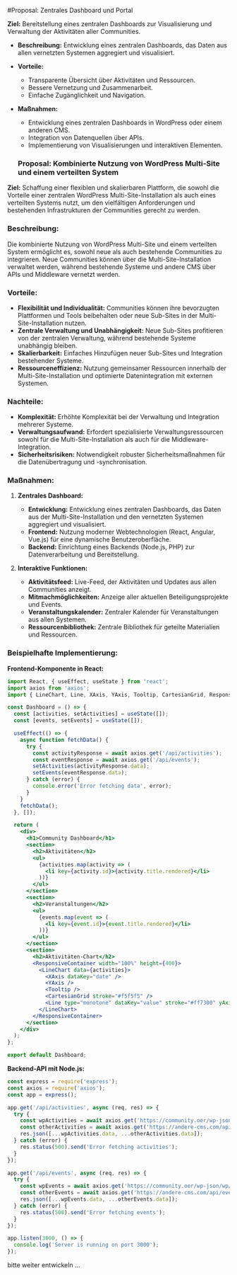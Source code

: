 #Proposal: Zentrales Dashboard und Portal

**Ziel:** Bereitstellung eines zentralen Dashboards zur Visualisierung und Verwaltung der Aktivitäten aller Communities.

- **Beschreibung:** Entwicklung eines zentralen Dashboards, das Daten aus allen vernetzten Systemen aggregiert und visualisiert.
- **Vorteile:**
  - Transparente Übersicht über Aktivitäten und Ressourcen.
  - Bessere Vernetzung und Zusammenarbeit.
  - Einfache Zugänglichkeit und Navigation.
- **Maßnahmen:**
  - Entwicklung eines zentralen Dashboards in WordPress oder einem anderen CMS.
  - Integration von Datenquellen über APIs.
  - Implementierung von Visualisierungen und interaktiven Elementen.

  ### Proposal: Kombinierte Nutzung von WordPress Multi-Site und einem verteilten System

**Ziel:** Schaffung einer flexiblen und skalierbaren Plattform, die sowohl die Vorteile einer zentralen WordPress Multi-Site-Installation als auch eines verteilten Systems nutzt, um den vielfältigen Anforderungen und bestehenden Infrastrukturen der Communities gerecht zu werden.

### Beschreibung:
Die kombinierte Nutzung von WordPress Multi-Site und einem verteilten System ermöglicht es, sowohl neue als auch bestehende Communities zu integrieren. Neue Communities können über die Multi-Site-Installation verwaltet werden, während bestehende Systeme und andere CMS über APIs und Middleware vernetzt werden.

### Vorteile:
- **Flexibilität und Individualität:** Communities können ihre bevorzugten Plattformen und Tools beibehalten oder neue Sub-Sites in der Multi-Site-Installation nutzen.
- **Zentrale Verwaltung und Unabhängigkeit:** Neue Sub-Sites profitieren von der zentralen Verwaltung, während bestehende Systeme unabhängig bleiben.
- **Skalierbarkeit:** Einfaches Hinzufügen neuer Sub-Sites und Integration bestehender Systeme.
- **Ressourceneffizienz:** Nutzung gemeinsamer Ressourcen innerhalb der Multi-Site-Installation und optimierte Datenintegration mit externen Systemen.

### Nachteile:
- **Komplexität:** Erhöhte Komplexität bei der Verwaltung und Integration mehrerer Systeme.
- **Verwaltungsaufwand:** Erfordert spezialisierte Verwaltungsressourcen sowohl für die Multi-Site-Installation als auch für die Middleware-Integration.
- **Sicherheitsrisiken:** Notwendigkeit robuster Sicherheitsmaßnahmen für die Datenübertragung und -synchronisation.

### Maßnahmen:

1. **Zentrales Dashboard:**
   - **Entwicklung:** Entwicklung eines zentralen Dashboards, das Daten aus der Multi-Site-Installation und den vernetzten Systemen aggregiert und visualisiert.
   - **Frontend:** Nutzung moderner Webtechnologien (React, Angular, Vue.js) für eine dynamische Benutzeroberfläche.
   - **Backend:** Einrichtung eines Backends (Node.js, PHP) zur Datenverarbeitung und Bereitstellung.

2. **Interaktive Funktionen:**
   - **Aktivitätsfeed:** Live-Feed, der Aktivitäten und Updates aus allen Communities anzeigt.
   - **Mitmachmöglichkeiten:** Anzeige aller aktuellen Beteiligungsprojekte und Events.
   - **Veranstaltungskalender:** Zentraler Kalender für Veranstaltungen aus allen Systemen.
   - **Ressourcenbibliothek:** Zentrale Bibliothek für geteilte Materialien und Ressourcen.


### Beispielhafte Implementierung:
**Frontend-Komponente in React:**
```jsx
import React, { useEffect, useState } from 'react';
import axios from 'axios';
import { LineChart, Line, XAxis, YAxis, Tooltip, CartesianGrid, ResponsiveContainer } from 'recharts';

const Dashboard = () => {
  const [activities, setActivities] = useState([]);
  const [events, setEvents] = useState([]);

  useEffect(() => {
    async function fetchData() {
      try {
        const activityResponse = await axios.get('/api/activities');
        const eventResponse = await axios.get('/api/events');
        setActivities(activityResponse.data);
        setEvents(eventResponse.data);
      } catch (error) {
        console.error('Error fetching data', error);
      }
    }
    fetchData();
  }, []);

  return (
    <div>
      <h1>Community Dashboard</h1>
      <section>
        <h2>Aktivitäten</h2>
        <ul>
          {activities.map(activity => (
            <li key={activity.id}>{activity.title.rendered}</li>
          ))}
        </ul>
      </section>
      <section>
        <h2>Veranstaltungen</h2>
        <ul>
          {events.map(event => (
            <li key={event.id}>{event.title.rendered}</li>
          ))}
        </ul>
      </section>
      <section>
        <h2>Aktivitäten-Chart</h2>
        <ResponsiveContainer width="100%" height={400}>
          <LineChart data={activities}>
            <XAxis dataKey="date" />
            <YAxis />
            <Tooltip />
            <CartesianGrid stroke="#f5f5f5" />
            <Line type="monotone" dataKey="value" stroke="#ff7300" yAxisId={0} />
          </LineChart>
        </ResponsiveContainer>
      </section>
    </div>
  );
};

export default Dashboard;
```

**Backend-API mit Node.js:**
```js
const express = require('express');
const axios = require('axios');
const app = express();

app.get('/api/activities', async (req, res) => {
  try {
    const wpActivities = await axios.get('https://community.oer/wp-json/wp/v2/activity');
    const otherActivities = await axios.get('https://andere-cms.com/api/activities');
    res.json([...wpActivities.data, ...otherActivities.data]);
  } catch (error) {
    res.status(500).send('Error fetching activities');
  }
});

app.get('/api/events', async (req, res) => {
  try {
    const wpEvents = await axios.get('https://community.oer/wp-json/wp/v2/event');
    const otherEvents = await axios.get('https://andere-cms.com/api/events');
    res.json([...wpEvents.data, ...otherEvents.data]);
  } catch (error) {
    res.status(500).send('Error fetching events');
  }
});

app.listen(3000, () => {
  console.log('Server is running on port 3000');
});
```

bitte weiter entwickeln ...